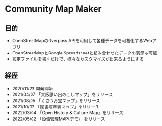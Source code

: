 # Community Map Maker
## 目的
* OpenStreetMapのOverpass APIを利用して各種データを可視化するWebアプリ
* OpenStreetMapとGoogle Spreadsheetと組み合わせたデータの表示も可能
* 設定ファイルを書くだけで、様々なカスタマイズが出来るようにする

## 経歴
* 2020/11/23 開発開始
* 2021/04/07 「大阪思い出のこしマップ」をリリース
* 2021/08/05 「くさつお宝マップ」をリリース
* 2021/10/02 「図書館年表マップ」をリリース
* 2022/03/04 「Open History & Culture Map」をリリース
* 2022/05/02 「設備管理MAP(デモ)」をリリース
